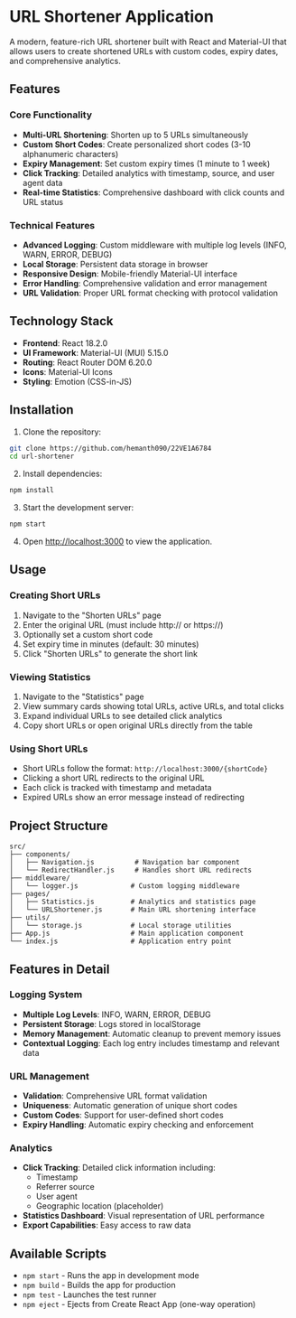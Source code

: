 # URL Shortener Application

A modern, feature-rich URL shortener built with React and Material-UI that allows users to create shortened URLs with custom codes, expiry dates, and comprehensive analytics.

## Features

### Core Functionality
- **Multi-URL Shortening**: Shorten up to 5 URLs simultaneously
- **Custom Short Codes**: Create personalized short codes (3-10 alphanumeric characters)
- **Expiry Management**: Set custom expiry times (1 minute to 1 week)
- **Click Tracking**: Detailed analytics with timestamp, source, and user agent data
- **Real-time Statistics**: Comprehensive dashboard with click counts and URL status

### Technical Features
- **Advanced Logging**: Custom middleware with multiple log levels (INFO, WARN, ERROR, DEBUG)
- **Local Storage**: Persistent data storage in browser
- **Responsive Design**: Mobile-friendly Material-UI interface
- **Error Handling**: Comprehensive validation and error management
- **URL Validation**: Proper URL format checking with protocol validation

## Technology Stack

- **Frontend**: React 18.2.0
- **UI Framework**: Material-UI (MUI) 5.15.0
- **Routing**: React Router DOM 6.20.0
- **Icons**: Material-UI Icons
- **Styling**: Emotion (CSS-in-JS)

## Installation

1. Clone the repository:
```bash
git clone https://github.com/hemanth090/22VE1A6784
cd url-shortener
```

2. Install dependencies:
```bash
npm install
```

3. Start the development server:
```bash
npm start
```

4. Open [http://localhost:3000](http://localhost:3000) to view the application.

## Usage

### Creating Short URLs
1. Navigate to the "Shorten URLs" page
2. Enter the original URL (must include http:// or https://)
3. Optionally set a custom short code
4. Set expiry time in minutes (default: 30 minutes)
5. Click "Shorten URLs" to generate the short link

### Viewing Statistics
1. Navigate to the "Statistics" page
2. View summary cards showing total URLs, active URLs, and total clicks
3. Expand individual URLs to see detailed click analytics
4. Copy short URLs or open original URLs directly from the table

### Using Short URLs
- Short URLs follow the format: `http://localhost:3000/{shortCode}`
- Clicking a short URL redirects to the original URL
- Each click is tracked with timestamp and metadata
- Expired URLs show an error message instead of redirecting

## Project Structure

```
src/
├── components/
│   ├── Navigation.js          # Navigation bar component
│   └── RedirectHandler.js     # Handles short URL redirects
├── middleware/
│   └── logger.js             # Custom logging middleware
├── pages/
│   ├── Statistics.js         # Analytics and statistics page
│   └── URLShortener.js       # Main URL shortening interface
├── utils/
│   └── storage.js            # Local storage utilities
├── App.js                    # Main application component
└── index.js                  # Application entry point
```

## Features in Detail

### Logging System
- **Multiple Log Levels**: INFO, WARN, ERROR, DEBUG
- **Persistent Storage**: Logs stored in localStorage
- **Memory Management**: Automatic cleanup to prevent memory issues
- **Contextual Logging**: Each log entry includes timestamp and relevant data

### URL Management
- **Validation**: Comprehensive URL format validation
- **Uniqueness**: Automatic generation of unique short codes
- **Custom Codes**: Support for user-defined short codes
- **Expiry Handling**: Automatic expiry checking and enforcement

### Analytics
- **Click Tracking**: Detailed click information including:
  - Timestamp
  - Referrer source
  - User agent
  - Geographic location (placeholder)
- **Statistics Dashboard**: Visual representation of URL performance
- **Export Capabilities**: Easy access to raw data

## Available Scripts

- `npm start` - Runs the app in development mode
- `npm build` - Builds the app for production
- `npm test` - Launches the test runner
- `npm eject` - Ejects from Create React App (one-way operation)
